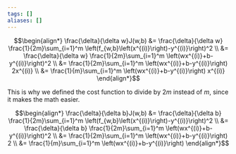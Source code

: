 ```yaml
---
tags: []
aliases: []
---
```

$$\begin{align*}
\frac{\delta}{\delta w}J(w,b) &= \frac{\delta}{\delta w} \frac{1}{2m}\sum_{i=1}^m  \left(f_{w,b}\left(x^{(i)}\right)-y^{(i)}\right)^2 \\
&= \frac{\delta}{\delta w} \frac{1}{2m}\sum_{i=1}^m  \left(wx^{(i)}+b-y^{(i)}\right)^2 \\
&= \frac{1}{2m}\sum_{i=1}^m  \left(wx^{(i)}+b-y^{(i)}\right) 2x^{(i)} \\
&= \frac{1}{m}\sum_{i=1}^m  \left(wx^{(i)}+b-y^{(i)}\right) x^{(i)}
\end{align*}$$

This is why we defined the cost function to divide by $2m$ instead of $m$, since it makes the math easier.

$$\begin{align*}
\frac{\delta}{\delta b}J(w,b) &= \frac{\delta}{\delta b} \frac{1}{2m}\sum_{i=1}^m  \left(f_{w,b}\left(x^{(i)}\right)-y^{(i)}\right)^2 \\
&= \frac{\delta}{\delta b} \frac{1}{2m}\sum_{i=1}^m  \left(wx^{(i)}+b-y^{(i)}\right)^2 \\
&= \frac{1}{2m}\sum_{i=1}^m  \left(wx^{(i)}+b-y^{(i)}\right) 2 \\
&= \frac{1}{m}\sum_{i=1}^m  \left(wx^{(i)}+b-y^{(i)}\right)
\end{align*}$$
